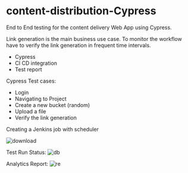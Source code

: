 # content-distribution-Cypress

End to End testing for the content delivery Web App using Cypress. 

Link generation is the main business use case.  To monitor the workflow have to verify the link generation in frequent time intervals. 

- Cypress 
- CI CD integration 
- Test report

Cypress Test cases: 

- Login 
- Navigating to Project 
- Create a new bucket (random)
- Upload a file 
- Verify the link generation 

Creating a Jenkins job with scheduler 



![download](https://user-images.githubusercontent.com/29593339/106266651-b5ae4400-624e-11eb-9558-17fa14ca7baf.png)






Test Run Status:
![db](https://user-images.githubusercontent.com/29593339/106270496-1b50ff00-6254-11eb-8e9b-febdfbe7ca91.png)









Analytics Report:
![re](https://user-images.githubusercontent.com/29593339/106270189-9534b880-6253-11eb-96ce-6ee6d8c621bc.png)
